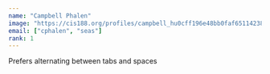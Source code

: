 ```yaml
---
name: "Campbell Phalen"
image: "https://cis188.org/profiles/campbell_hu0cff196e48bb0faf65114238369b563b_6789959_800x800_fill_q75_box_smart1.jpg"
email: ["cphalen", "seas"]
rank: 1
---
```

Prefers alternating between tabs and spaces
